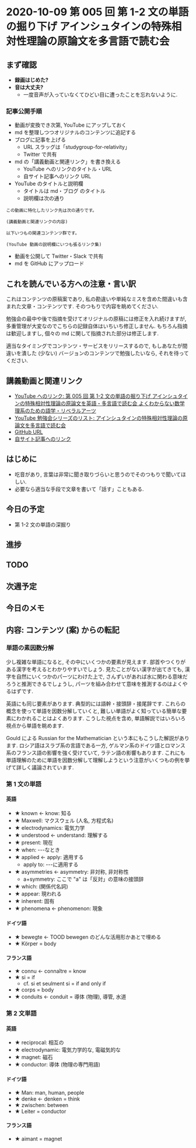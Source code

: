 # 2020-10-09 第 005 回 第 1-2 文の単語の掘り下げ アインシュタインの特殊相対性理論の原論文を多言語で読む会

## まず確認
- **録画はじめた?**
- **音は大丈夫?**
    - 一度音声が入っていなくてひどい目に遭ったことを忘れないように.

### 記事公開手順
- 動画が変換でき次第, YouTube にアップしておく
- md を整理しつつオリジナルのコンテンツに追記する
- ブログに記事を上げる
    - URL スラッグは「studygroup-for-relativity」
    - Twitter で共有
- md の「講義動画と関連リンク」を書き換える
    - YouTube へのリンクのタイトル・URL
    - 自サイト記事へのリンク URL
- YouTube のタイトルと説明欄
    - タイトルは md・ブログ のタイトル
    - 説明欄は次の通り

```
この動画に特化したリンク先は次の通りです。

(講義動画と関連リンクの内容)

以下いつもの関連コンテンツ群です。

(YouTube 動画の説明欄にいつも張るリンク集)
```

- 動画を公開して Twitter・Slack で共有
- md を GitHub にアップロード

## これを読んでいる方への注意・言い訳
これはコンテンツの原稿案であり,
私の勘違いや単純なミスを含めた間違いも含まれた文章・コンテンツです.
そのつもりで内容を眺めてください.

勉強会の最中や後で指摘を受けてオリジナルの原稿には修正を入れ続けますが,
多重管理が大変なのでこちらの記録自体はいちいち修正しません.
もちろん指摘は歓迎しますし,
個々の md に関して指摘された部分は修正します.

適当なタイミングでコンテンツ・サービスをリリースするので,
もしあなたが間違いを潰した (少ない) バージョンのコンテンツで勉強したいなら,
それを待ってください.

## 講義動画と関連リンク
- [YouTube へのリンク: 第 005 回 第 1-2 文の単語の掘り下げ アインシュタインの特殊相対性理論の原論文を英語・多言語で読む会 よくわからない数学 理系のための語学・リベラルアーツ]()
- [YouTube 勉強会シリーズのリスト: アインシュタインの特殊相対性理論の原論文を多言語で読む会](https://www.youtube.com/playlist?list=PLSBzltjFoprY1UhOvl-wXADKLQR5hkiOc)
- [GitHub URL](https://github.com/phasetr/studygroup/tree/master/special-relativity-original-paper)
- [自サイト記事へのリンク]()

## はじめに
- 吃音があり, 言葉は非常に聞き取りづらいと思うのでそのつもりで聞いてほしい.
- 必要なら適当な手段で文章を書いて「話す」こともある.

## 今日の予定
- 第 1-2 文の単語の深掘り

## 進捗

## TODO

## 次週予定

## 今日のメモ

## 内容: コンテンツ (案) からの転記
### 単語の素因数分解
少し複雑な単語になると, その中にいくつかの要素が見えます.
部首やつくりがある漢字を考えるとわかりやすいでしょう.
見たことがない漢字が出てきても,
漢字を自然にいくつかのパーツにわけた上で,
さんずいがあれば水に関わる意味だろうと推測できるでしょうし,
パーツを組み合わせて意味を推測するのはよくやるはずです.

英語にも同じ要素があります.
典型的には語幹・接頭辞・接尾辞です.
これらの概念を使って単語を因数分解していくと,
難しい単語がよく知っている簡単な要素にわかれることはよくあります.
こうした視点を含め,
単語解説ではいろいろ視点から単語を眺めます.

Gould による Russian for the Mathematician という本にもこうした解説があります.
ロシア語はスラブ系の言語である一方,
ゲルマン系のドイツ語とロマンス系のフランス語の影響を強く受けていて,
ラテン語の影響もあります.
これにも単語理解のために単語を因数分解して理解しようという注意がいくつもの例を挙げて詳しく議論されています.

### 第 1 文の単語
#### 英語
- ★ known $\gets$ know: 知る
- ★ Maxwell: マクスウェル (人名, 方程式名)
- ★ electrodynamics: 電気力学
- ★ understood $\gets$ understand: 理解する
- ★ present: 現在
- ★ when: ---なとき
- ★ applied $\gets$ apply: 適用する
    - apply to: ---に適用する
- ★ asymmetries $\gets$ asymmetry: 非対称, 非対称性
    - a+symmetry: ここで "a" は「反対」の意味の接頭辞
- ★ which: (関係代名詞)
- ★ appear: 現われる
- ★ inherent: 固有
- ★ phenomena $\gets$ phenomenon: 現象

####  ドイツ語
- ★ bewegte $\gets$ TOOD bewegen のどんな活用形かあとで埋める
- ★ Körper = body

#### フランス語
- ★ connu $\gets$ connaître = know
- ★ si = if
    - cf. si et seulment si = if and only if
- ★ corps = body
- ★ conduits $\gets$ conduit = 導体 (物理), 導管, 水道

### 第 2 文単語

####  英語
- ★ reciprocal: 相互の
- ★ electrodynamic: 電気力学的な, 電磁気的な
- ★ magnet: 磁石
- ★ conductor: 導体 (物理の専門用語)

#### ドイツ語
- ★ Man: man, human, people
- ★ denke $\gets$ denken = think
- ★ zwischen: between
- ★ Leiter = conductor

#### フランス語
- ★ aimant = magnet
